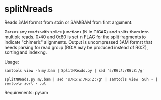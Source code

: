 splitNreads
===========

Reads SAM format from stdin or SAM/BAM from first argument.

Parses any reads with splice junctions (N in CIGAR) and splits them into
multiple reads. 0x40 and 0x80 is set in FLAG for the split fragments to 
indicate "chimeric" alignments. Output is uncompressed SAM format that 
needs parsing for read group (RG:A may be produced instead of RG:Z), 
sorting and indexing.

Usage:

```samtools view -h my.bam | SplitNReads.py | sed 's/RG:A:/RG:Z:/g'```

```splitNReads.py my.bam | sed 's/RG:A:/RG:Z:/g' | samtools view -Suh - | samtools sort - out```

Requirements:
pysam
